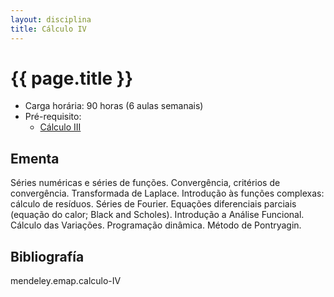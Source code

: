 ```yaml
---
layout: disciplina
title: Cálculo IV
---
```


# {{ page.title }}

- Carga horária: 90 horas (6 aulas semanais)
- Pré-requisito:
    - [Cálculo III](calculo-III.html)

## Ementa

Séries numéricas e séries de funções. Convergência,
critérios de convergência. Transformada de Laplace. Introdução às
funções complexas: cálculo de resíduos.  Séries de Fourier. Equações
diferenciais parciais (equação do calor; Black and Scholes).
Introdução a Análise Funcional. Cálculo das Variações. Programação
dinâmica. Método de Pontryagin.

## Bibliografía

mendeley.emap.calculo-IV
